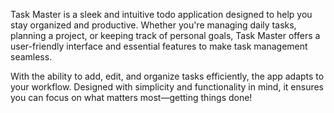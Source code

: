 Task Master is a sleek and intuitive todo application designed to help you stay organized and productive. Whether you're managing daily tasks, planning a project, or keeping track of personal goals, Task Master offers a user-friendly interface and essential features to make task management seamless.

With the ability to add, edit, and organize tasks efficiently, the app adapts to your workflow. Designed with simplicity and functionality in mind, it ensures you can focus on what matters most—getting things done!
